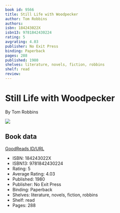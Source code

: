 ```yaml
---
book id: 9566
title: Still Life with Woodpecker
author: Tom Robbins
authors: 
isbn: 184243022X
isbn13: 9781842430224
rating: 5
avgrating: 4.03
publisher: No Exit Press
binding: Paperback
pages: 288
published: 1980
shelves: literature, novels, fiction, robbins
shelf: read
review: 
---
```


# Still Life with Woodpecker

By Tom Robbins

![](https://i.gr-assets.com/images/S/compressed.photo.goodreads.com/books/1308749778l/9566.jpg)

## Book data

[GoodReads ID/URL](https://www.goodreads.com/book/show/9566)

- ISBN: 184243022X
- ISBN13: 9781842430224
- Rating: 5
- Average Rating: 4.03
- Published: 1980
- Publisher: No Exit Press
- Binding: Paperback
- Shelves: literature, novels, fiction, robbins
- Shelf: read
- Pages: 288

